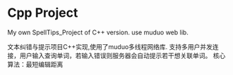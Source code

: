 # Cpp Project
My own SpellTips_Project of C++ version. 
use muduo web lib.

文本纠错与提示项目C++实现,使用了muduo多线程网络库.
支持多用户并发连接，用户输入查询单词，若输入错误则服务器会自动提示若干想关联单词。
核心算法：最短编辑距离
